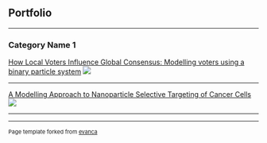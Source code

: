 ## Portfolio

---

### Category Name 1 

[How Local Voters Influence Global Consensus:
 Modelling voters using a binary particle system](/sample_page)
<img src="images/dummy_thumbnail.jpg?raw=true"/>

---
[A Modelling Approach to
 Nanoparticle Selective
 Targeting of Cancer Cells](/pdf/sample_presentation.pdf)
<img src="images/dummy_thumbnail.jpg?raw=true"/>

---




---
<p style="font-size:11px">Page template forked from <a href="https://github.com/evanca/quick-portfolio">evanca</a></p>
<!-- Remove above link if you don't want to attibute -->
